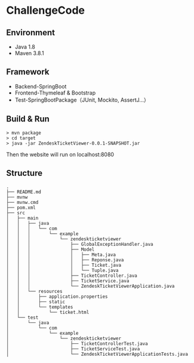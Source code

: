 # ChallengeCode


## Environment
+ Java 1.8
+ Maven 3.8.1
  
## Framework
+ Backend-SpringBoot
+ Frontend-Thymeleaf & Bootstrap
+ Test-SpringBootPackage（JUnit, Mockito, AssertJ...）

## Build & Run
```
> mvn package
> cd target
> java -jar ZendeskTicketViewer-0.0.1-SNAPSHOT.jar
```
Then the website will run on localhost:8080
## Structure
```
.
├── README.md
├── mvnw
├── mvnw.cmd
├── pom.xml
├── src
│   ├── main
│   │   ├── java
│   │   │   └── com
│   │   │       └── example
│   │   │           └── zendeskticketviewer
│   │   │               ├── GlobalExceptionHandler.java
│   │   │               ├── Model
│   │   │               │   ├── Meta.java
│   │   │               │   ├── Reponse.java
│   │   │               │   ├── Ticket.java
│   │   │               │   └── Tuple.java
│   │   │               ├── TicketController.java
│   │   │               ├── TicketService.java
│   │   │               └── ZendeskTicketViewerApplication.java
│   │   └── resources
│   │       ├── application.properties
│   │       ├── static
│   │       └── templates
│   │           └── ticket.html
│   └── test
│       └── java
│           └── com
│               └── example
│                   └── zendeskticketviewer
│                       ├── TicketControllerTest.java
│                       ├── TicketServiceTest.java
│                       └── ZendeskTicketViewerApplicationTests.java
```
